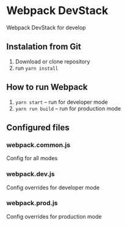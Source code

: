 # Webpack DevStack
Webpack DevStack for develop

## Instalation from Git

1.  Download or clone repository
2.  run ```yarn install```

## How to run Webpack
 
1. ```yarn start``` – run for developer mode
2. ```yarn run build``` – run for production mode

## Configured files

### webpack.common.js

Config for all modes

### webpack.dev.js

Config overrides for developer mode

### webpack.prod.js

Config overrides for production mode